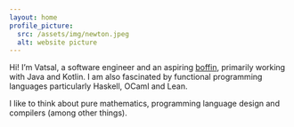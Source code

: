 ```yaml
---
layout: home
profile_picture:
  src: /assets/img/newton.jpeg
  alt: website picture
---
```


<p>
  Hi! I’m Vatsal, a software engineer and an aspiring <a href="https://en.wikipedia.org/wiki/Boffin">boffin</a>, primarily working with Java and Kotlin. I am also fascinated by functional programming languages particularly Haskell, OCaml and Lean.
</p>

<p>
  I like to think about pure mathematics, programming language design and compilers (among other things).
</p>
